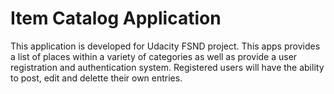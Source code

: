 # Item Catalog Application
This application is developed for Udacity FSND project.  This apps provides a list of places within a variety of categories as well as provide a user registration and authentication system.  Registered users will have the ability to post, edit and delette their own entries.

#
